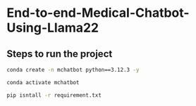 # End-to-end-Medical-Chatbot-Using-Llama22

## Steps to run the project

```bash
conda create -n mchatbot python==3.12.3 -y
```

```bash
conda activate mchatbot
```

```bash 
pip isntall -r requirement.txt
```